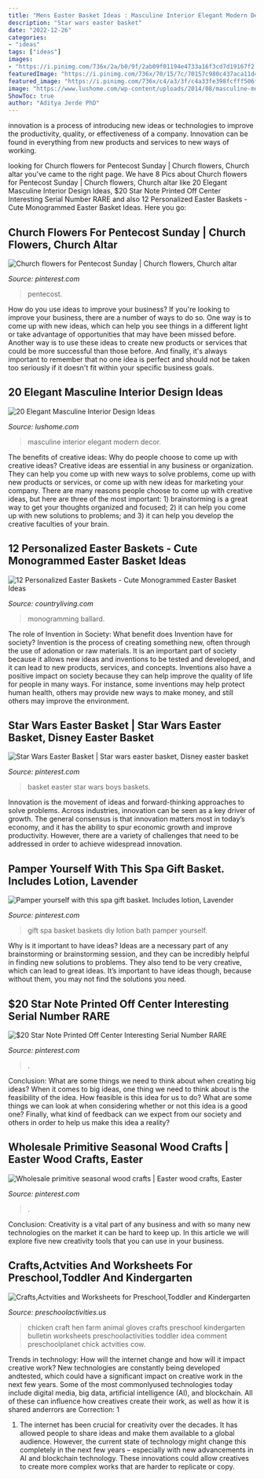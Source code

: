 ```yaml
---
title: "Mens Easter Basket Ideas : Masculine Interior Elegant Modern Decor"
description: "Star wars easter basket"
date: "2022-12-26"
categories:
- "ideas"
tags: ["ideas"]
images:
- "https://i.pinimg.com/736x/2a/b0/9f/2ab09f01194e4733a16f3cd7d19167f2.jpg"
featuredImage: "https://i.pinimg.com/736x/70/15/7c/70157c980c437aca11d4e47e1d54bb6b--star-wars-easter-basket-easter-baskets.jpg"
featured_image: "https://i.pinimg.com/736x/c4/a3/3f/c4a33fe398fcfff506f30d662e12ae83.jpg"
image: "https://www.lushome.com/wp-content/uploads/2014/08/masculine-modern-interior-design-decor-17.jpg"
ShowToc: true
author: "Aditya Jerde PhD"
---
```



innovation is a process of introducing new ideas or technologies to improve the productivity, quality, or effectiveness of a company. Innovation can be found in everything from new products and services to new ways of working. 

	

		
looking for Church flowers for Pentecost Sunday | Church flowers, Church altar you've came to the right page. We have 8 Pics about Church flowers for Pentecost Sunday | Church flowers, Church altar like 20 Elegant Masculine Interior Design Ideas, $20 Star Note Printed Off Center Interesting Serial Number RARE and also 12 Personalized Easter Baskets - Cute Monogrammed Easter Basket Ideas. Here you go:
		
    
## Church Flowers For Pentecost Sunday | Church Flowers, Church Altar

<img loading=lazy src="https://i.pinimg.com/736x/2a/b0/9f/2ab09f01194e4733a16f3cd7d19167f2.jpg" onerror="this.onerror=null;this.src='https://tse4.mm.bing.net/th?id=OIP.0bgCjbRWR2sLTi4GRxGq-wHaLW&amp;pid=15.1';" alt="Church flowers for Pentecost Sunday | Church flowers, Church altar">

_Source: pinterest.com_

>pentecost. 

	

How do you use ideas to improve your business?
If you're looking to improve your business, there are a number of ways to do so. One way is to come up with new ideas, which can help you see things in a different light or take advantage of opportunities that may have been missed before. Another way is to use these ideas to create new products or services that could be more successful than those before. And finally, it's always important to remember that no one idea is perfect and should not be taken too seriously if it doesn't fit within your specific business goals.

    
## 20 Elegant Masculine Interior Design Ideas

<img loading=lazy src="https://www.lushome.com/wp-content/uploads/2014/08/masculine-modern-interior-design-decor-17.jpg" onerror="this.onerror=null;this.src='https://tse1.mm.bing.net/th?id=OIP.xPiPKuc61fALh05649stDQHaFT&amp;pid=15.1';" alt="20 Elegant Masculine Interior Design Ideas">

_Source: lushome.com_

>masculine interior elegant modern decor. 

	

The benefits of creative ideas: Why do people choose to come up with creative ideas?
Creative ideas are essential in any business or organization. They can help you come up with new ways to solve problems, come up with new products or services, or come up with new ideas for marketing your company. There are many reasons people choose to come up with creative ideas, but here are three of the most important: 1) brainstorming is a great way to get your thoughts organized and focused; 2) it can help you come up with new solutions to problems; and 3) it can help you develop the creative faculties of your brain.

    
## 12 Personalized Easter Baskets - Cute Monogrammed Easter Basket Ideas

<img loading=lazy src="https://hips.hearstapps.com/hmg-prod.s3.amazonaws.com/images/personalized-easter-basket-woven-scalloped-1516819321.jpg?crop=1xw:1xh;center,top&amp;resize=768:*" onerror="this.onerror=null;this.src='https://tse4.mm.bing.net/th?id=OIP.t0ELejPNLRcm8Pw0weRguwHaLG&amp;pid=15.1';" alt="12 Personalized Easter Baskets - Cute Monogrammed Easter Basket Ideas">

_Source: countryliving.com_

>monogramming ballard. 

	

The role of Invention in Society: What benefit does Invention have for society?
Invention is the process of creating something new, often through the use of adonation or raw materials. It is an important part of society because it allows new ideas and inventions to be tested and developed, and it can lead to new products, services, and concepts. Inventions also have a positive impact on society because they can help improve the quality of life for people in many ways. For instance, some inventions may help protect human health, others may provide new ways to make money, and still others may improve the environment.

    
## Star Wars Easter Basket | Star Wars Easter Basket, Disney Easter Basket

<img loading=lazy src="https://i.pinimg.com/736x/70/15/7c/70157c980c437aca11d4e47e1d54bb6b--star-wars-easter-basket-easter-baskets.jpg" onerror="this.onerror=null;this.src='https://tse2.mm.bing.net/th?id=OIP.KlGdYdXwnGFiiKyCl6iwGwHaJ3&amp;pid=15.1';" alt="Star Wars Easter Basket | Star wars easter basket, Disney easter basket">

_Source: pinterest.com_

>basket easter star wars boys baskets. 

	

Innovation is the movement of ideas and forward-thinking approaches to solve problems. Across industries, innovation can be seen as a key driver of growth. The general consensus is that innovation matters most in today’s economy, and it has the ability to spur economic growth and improve productivity. However, there are a variety of challenges that need to be addressed in order to achieve widespread innovation.

    
## Pamper Yourself With This Spa Gift Basket. Includes Lotion, Lavender

<img loading=lazy src="https://i.pinimg.com/736x/81/59/75/8159758b0848ff959ad6f858ee9d92bb.jpg" onerror="this.onerror=null;this.src='https://tse2.mm.bing.net/th?id=OIP.AN1lDlS6gPqamzrRKYNO2AHaNK&amp;pid=15.1';" alt="Pamper yourself with this spa gift basket. Includes lotion, Lavender">

_Source: pinterest.com_

>gift spa basket baskets diy lotion bath pamper yourself. 

	

Why is it important to have ideas?
Ideas are a necessary part of any brainstorming or brainstorming session, and they can be incredibly helpful in finding new solutions to problems. They also tend to be very creative, which can lead to great ideas. It’s important to have ideas though, because without them, you may not find the solutions you need.

    
## $20 Star Note Printed Off Center Interesting Serial Number RARE

<img loading=lazy src="https://i.pinimg.com/736x/c4/a3/3f/c4a33fe398fcfff506f30d662e12ae83.jpg" onerror="this.onerror=null;this.src='https://tse1.mm.bing.net/th?id=OIP.xa1wJe5Ur9Gf9Li8BM4wwQHaJ3&amp;pid=15.1';" alt="$20 Star Note Printed Off Center Interesting Serial Number RARE">

_Source: pinterest.com_

>. 

	

Conclusion: What are some things we need to think about when creating big ideas?
When it comes to big ideas, one thing we need to think about is the feasibility of the idea. How feasible is this idea for us to do? What are some things we can look at when considering whether or not this idea is a good one? Finally, what kind of feedback can we expect from our society and others in order to help us make this idea a reality?

    
## Wholesale Primitive Seasonal Wood Crafts | Easter Wood Crafts, Easter

<img loading=lazy src="https://i.pinimg.com/736x/31/2b/14/312b14c8206cacc4326a261c9f05964f.jpg" onerror="this.onerror=null;this.src='https://tse4.mm.bing.net/th?id=OIP.Zm4ojy0eAKtW6x0PRPNAIwHaJ4&amp;pid=15.1';" alt="Wholesale primitive seasonal wood crafts | Easter wood crafts, Easter">

_Source: pinterest.com_

>. 

	

Conclusion:
Creativity is a vital part of any business and with so many new technologies on the market it can be hard to keep up. In this article we will explore five new creativity tools that you can use in your business.

    
## Crafts,Actvities And Worksheets For Preschool,Toddler And Kindergarten

<img loading=lazy src="http://www.preschoolactivities.us/wp-content/uploads/2015/03/gloves-hen-craft.jpg" onerror="this.onerror=null;this.src='https://tse1.mm.bing.net/th?id=OIP.LBNdXbkGb6nGFvp73H4NGwHaFj&amp;pid=15.1';" alt="Crafts,Actvities and Worksheets for Preschool,Toddler and Kindergarten">

_Source: preschoolactivities.us_

>chicken craft hen farm animal gloves crafts preschool kindergarten bulletin worksheets preschoolactivities toddler idea comment preschoolplanet chick actvities cow. 

	

Trends in technology: How will the internet change and how will it impact creative work?
New technologies are constantly being developed andtested, which could have a significant impact on creative work in the next few years. Some of the most commonlyused technologies today include digital media, big data, artificial intelligence (AI), and blockchain. All of these can influence how creatives create their work, as well as how it is shared anderrors are Correction: 1
1) The internet has been crucial for creativity over the decades. It has allowed people to share ideas and make them available to a global audience. However, the current state of technology might change this completely in the next few years – especially with new advancements in AI and blockchain technology. These innovations could allow creatives to create more complex works that are harder to replicate or copy.


